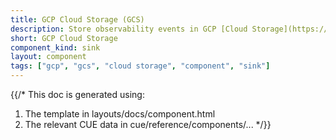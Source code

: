 ```yaml
---
title: GCP Cloud Storage (GCS)
description: Store observability events in GCP [Cloud Storage](https://cloud.google.com/storage)
short: GCP Cloud Storage
component_kind: sink
layout: component
tags: ["gcp", "gcs", "cloud storage", "component", "sink"]
---
```


{{/*
This doc is generated using:

1. The template in layouts/docs/component.html
2. The relevant CUE data in cue/reference/components/...
*/}}
